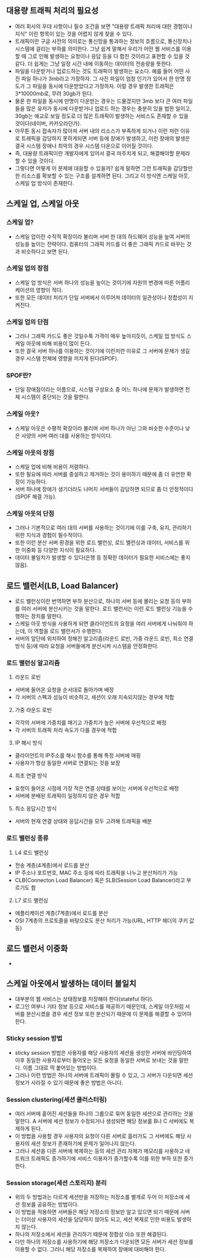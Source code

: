 ## 대용량 트래픽 처리의 필요성
- 여러 회사의 우대 사항이나 필수 조건을 보면 "대용량 트래픽 처리에 대한 경험이나 지식" 이란 항목이 있는 것을 어렵지 않게 찾을 수 있다. 
- 트래픽이란 구글 사전의 의미로는 통신망을 통과하는 정보의 흐름으로, 통신장치나 시스템에 걸리는 부하를 의미한다. 그냥 쉽게 말해서 우리가 어떤 웹 서비스를 이용할 때 그로 인해 발생하는 요청이나 응답 등을 다 합친 것이라고 표현할 수 있을 것 같다. 더 쉽게는 그냥 일정 시간 내에 이동하는 데이터의 전송량을 뜻한다.
- 파일을 다운받거나 업로드하는 것도 트래픽이 발생하는 요소다. 예를 들어 어떤 사진 파일 하나가 3mb라고 가정하자. 그 사진 파일이 엄청 인기가 있어서 한 만명 정도가 그 파일을 동시에 다운받았다고 가정하자. 이럴 경우 발생한 트래픽은 3*10000mb로, 무려 30gb가 된다.
- 물론 한 파일을 동시에 만명이 다운받는 경우는 드물겠지만 3mb 보다 큰 여러 파일들을 많은 유저가 동시에 다운받거나 업로드 하는 경우는 충분히 있을 법한 일이고, 30gb는 애교로 보일 정도로 더 많은 트래픽이 발생하는 서비스도 존재할 수 있을 것이다(네이버, 카카오라던가). 
- 아무튼 동시 접속자가 많아져 서버 내의 리소스가 부족하게 되거나 이런 저런 이유로 트래픽을 감당하지 못하게되면 서버 등에 장애가 발생하고, 이런 장애의 발생은 결국 시스템 장애나 최악의 경우 시스템 다운으로 이어질 것이다. 
- 즉, 대용량 트래픽이란 개발자에게 있어서 결국 마주치게 되고, 해결해야할 문제라 할 수 있을 것이다.
- 그렇다면 어떻게 이 문제에 대응할 수 있을까? 쉽게 말하면 그런 트래픽을 감당할만한 리소스를 확보할 수 있는 구조를 설계하면 된다. 그리고 이 방식엔 스케일 아웃, 스케일 업 방식이 존재한다.

## 스케일 업, 스케일 아웃
### 스케일 업?
- 스케일 업이란 수직적 확장이라 불리며 서버 한 대의 하드웨어 성능을 높여 서버의 성능을 높이는 전략이다. 컴퓨터의 그래픽 카드를 더 좋은 그래픽 카드로 바꾸는 것과 비슷하다고 보면 된다.

### 스케일 업의 장점
- 스케일 업 방식은 서버 하나의 성능을 높이는 것이기에 자원의 변경에 따른 어플리케이션의 영향이 적다. 
- 또한 모든 데이터 처리가 단일 서버에서 이루어져 데이터의 일관성이나 정합성이 지켜진다.

### 스케일 업의 단점
- 그러나 그래픽 카드도 좋은 것일수록 가격이 매우 높아지듯이, 스케일 업 방식도 스케일 아웃에 비해 비용이 많이 든다. 
- 또한 결국 서버 하나를 이용하는 것이기에 이런저런 이유로 그 서버에 문제가 생길 경우 시스템 전체에 영향을 끼치게 된다(SPOF).

### SPOF란?
- 단일 장애점이라는 이름으로, 시스템 구성요소 중 어느 하나에 문제가 발생하면 전체 시스템이 중단되는 것을 말한다.

### 스케일 아웃?
- 스케일 아웃은 수평적 확장이라 불리며 서버 하나가 아닌 그와 비슷한 수준이나 낮은 사양의 서버 여러 대를 사용하는 방식이다.

### 스케일 아웃의 장점
- 스케일 업에 비해 비용이 저렴하다. 
- 또한 필요에 따라 서버를 증설하고 제거하는 것이 용이하기 때문에 좀 더 유연한 확장이 가능하다.
- 서버 하나에 장애가 생기더라도 나머지 서버들이 감당하면 되므로 좀 더 안정적이다(SPOF 해결 가능).

### 스케일 아웃의 단점
- 그러나 기본적으로 여러 대의 서버를 사용하는 것이기에 이를 구축, 유지, 관리하기 위한 지식과 경험이 필수적이다.
- 또한 이런 분산 서버 환경을 위한 로드 밸런싱, 로드 밸런싱과 데이터, 서비스를 위한 이중화 등 다양한 지식이 필요하다.
- 데이터 불일치가 발생할 수 있다(은행 등 정확한 데이터가 필요한 서비스에는 좋지 않음).

## 로드 밸런서(LB, Load Balancer)
- 로드 밸런싱이란 번역하면 부하 분산으로, 하나의 서버 등에 몰리는 요청 등의 부하를 여러 서버에 분산시키는 것을 말한다. 로드 밸런서는 이런 로드 밸런싱 기능을 수행하는 장치를 말한다.
- 스케일 아웃 방식을 사용하게 되면 클라이언트의 요청을 여러 서버에게 나눠줘야 하는데, 이 역할을 로드 밸런서가 수행한다.
- 서버의 앞단에 위치하여 정해진 알고리즘(라운드 로빈, 가중 라운드 로빈, 최소 연결 방식 등)에 따라 요청을 서버들에게 분산시켜 시스템을 안정화한다.

### 로드 밸런싱 알고리즘
1. 라운드 로빈
- 서버에 들어온 요청을 순서대로 돌아가며 배정
- 각 서버의 스펙과 성능이 비슷하고, 세션이 오래 지속되지않는 경우에 적합

2. 가중 라운드 로빈
- 각각의 서버에 가중치를 매기고 가중치가 높은 서버에 우선적으로 배정
- 각 서버의 트래픽 처리 속도가 다를 경우에 적합

3. IP 해시 방식
- 클라이언트의 IP주소를 해시 함수를 통해 특정 서버에 매핑
- 사용자가 항상 동일한 서버로 연결되는 것을 보장

4. 최초 연결 방식
- 요청이 들어온 시점에 가장 적은 연결 상태를 보이는 서버에 우선적으로 배정
- 서버에 분배된 트래픽이 일정하지 않은 경우 적합

5. 최소 응답시간 방식
- 서버의 현재 연결 상태와 응답시간을 모두 고려해 트래픽을 배분

### 로드 밸런싱 종류
1. L4 로드 밸런싱
- 전송 계층(4계층)에서 로드를 분산
- IP 주소나 포트번호, MAC 주소 등에 따라 트래픽을 나누고 분산처리가 가능
- CLB(Connecton Load Balancer) 혹은 SLB(Session Load Balancer)라고 부르기도 함

2. L7 로드 밸런싱
- 애플리케이션 계층(7계층)에서 로드를 분산
- OSI 7계층의 프로토콜을 바탕으로도 분산 처리가 가능(URL, HTTP 헤더의 쿠키 값 등)

## 로드 밸런서 이중화
- 

## 스케일 아웃에서 발생하는 데이터 불일치
- 대부분의 웹 서비스는 상태정보를 저장해야 한다(stateful 하다). 
- 로그인 여부나 기타 정보 등으로 서비스를 제공하기 때문인데, 스케일 아웃처럼 서버를 분산시켰을 경우 세션 정보 또한 분산되기 때문에 이 문제를 해결할 수 있어야 한다.

### Sticky session 방법
- sticky session 방법은 사용자를 해당 사용자의 세션을 생성한 서버에 바인딩하여 이후 동일한 사용자로부터 들어오는 모든 요청을 동일한 서버로 보내는 것을 말한다. 이름 그대로 딱 붙어있는 방법이다. 
- 그러나 이런 방법은 하나의 서버에 트래픽이 몰릴 수 있고, 그 서버가 다운되면 세션 정보가 사라질 수 있기 때문에 좋은 방법은 아니다.

### Session clustering(세션 클러스터링)
- 여러 서버에 흩어진 세션들을 하나의 그룹으로 묶어 동일한 세션으로 관리하는 것을 말한다. A 서버에 세션 정보가 수정되거나 생성되면 해당 정보를 B나 C 서버에도 복제하게 된다.
- 이 방법을 사용할 경우 사용자의 요청이 다른 서버로 흘러가도 그 서버에도 해당 사용자의 세션 정보가 존재하기에 문제가 일어나지 않는다.
- 그러나 세션을 다른 서버에 복제하는 등의 세션 관리 자체가 메모리를 사용하고 네트워크 트래픽도 증가하기에 서비스 이용자가 증가할수록 이를 위한 부하 또한 증가한다.

### Session storage(세션 스토리지) 분리
- 위의 두 방법과는 다르게 세션만을 저장하는 저장소를 별개로 두어 이 저장소에 세션 정보를 공유하는 방법이다.
- 이 방법을 적용하면 서버들은 해당 저장소의 정보만 알고 있으면 되기 때문에 서버는 더이상 사용자의 세션을 담당하지 않아도 되고, 세션 복제로 인한 비용도 발생하지 않는다.
- 하나의 저장소에서 세션을 관리하기 때문에 정합성 이슈 또한 해결된다.
- 다만 하나의 저장소를 사용하기에 해당 저장소가 다운되면 모든 서버가 세션 정보를 이용할 수 없다. 그러니 해당 저장소를 복제하여 장애에 대비해야 한다.



